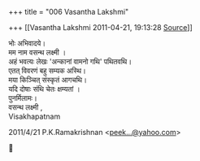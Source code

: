 +++
title = "006 Vasantha Lakshmi"

+++
[[Vasantha Lakshmi	2011-04-21, 19:13:28 [Source](https://groups.google.com/g/samskrita/c/Y_gYBLi9VMo)]]



भोः अभिवादये।  
मम नाम वसन्थ लक्ष्मी ।  
अहं भवत्यः लेखः 'अन्कानां वामनो गथि' पथितवथि।  
एतत् विवरणं बहु सम्यक अस्थि।  
मया किञ्चित् संस्कृतं आगचथि।  
यदि दोषाः संथि चेतः क्षम्यतां ।  
पुनर्मिलामः।  
वसन्थ लक्ष्मी ,  
Visakhapatnam  

2011/4/21 P.K.Ramakrishnan \<[peek...@yahoo.com]()\>



